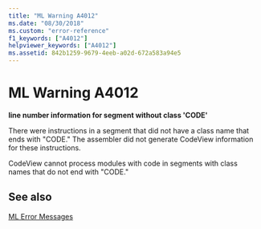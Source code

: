 ```yaml
---
title: "ML Warning A4012"
ms.date: "08/30/2018"
ms.custom: "error-reference"
f1_keywords: ["A4012"]
helpviewer_keywords: ["A4012"]
ms.assetid: 842b1259-9679-4eeb-a02d-672a583a94e5
---
```

# ML Warning A4012

**line number information for segment without class 'CODE'**

There were instructions in a segment that did not have a class name that ends with "CODE." The assembler did not generate CodeView information for these instructions.

CodeView cannot process modules with code in segments with class names that do not end with "CODE."

## See also

[ML Error Messages](../../assembler/masm/ml-error-messages.md)<br/>